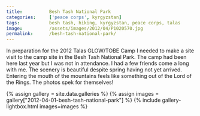 ```yaml
---
title:			Besh Tash National Park
categories:		['peace corps', kyrgyzstan]
tags:			besh tash, hiking, kyrgyzstan, peace corps, talas
image:			/assets/images/2012/04/P1020570.jpg
permalink:		/besh-tash-national-park/
---
```


In preparation for the 2012 Talas GLOW/TOBE Camp I needed to make a site visit to the camp site in the Besh Tash National Park. The camp had been here last year but I was not in attendance. I had a few friends come a long with me. The scenery is beautiful despite spring having not yet arrived. Entering the mouth of the mountains feels like something out of the Lord of the Rings. The photos spek for themselves!

{% assign gallery = site.data.galleries %}
{% assign images = gallery["2012-04-01-besh-tash-national-park"] %}
{% include gallery-lightbox.html images=images %} 
